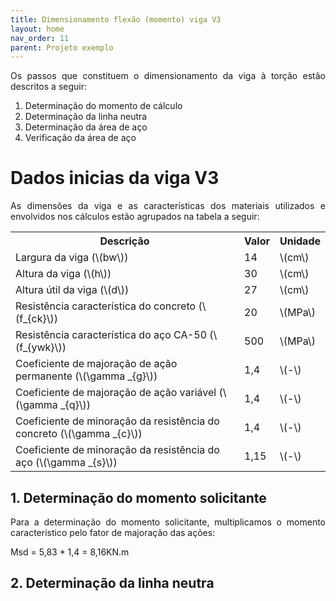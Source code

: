 ```yaml
---
title: Dimensionamento flexão (momento) viga V3
layout: home
nav_order: 11
parent: Projeto exemplo
---
```


<!--Don't delete this script-->
<script src = "https://polyfill.io/v3/polyfill.min.js?features=es6"></script>
<script id = "MathJax-script" async src="https://cdn.jsdelivr.net/npm/mathjax@3/es5/tex-mml-chtml.js"></script>
<!--Don't delete this script-->

<p align="justify">
Os passos que constituem o dimensionamento da viga à torção estão descritos a seguir:
</p>

<ol>
  <li>Determinação do momento de cálculo</li>
  <li>Determinação da linha neutra</li>
  <li>Determinação da área de aço</li>
  <li>Verificação da área de aço</li>
</ol>
 
<h1>Dados inicias da viga V3</h1>

<p align="justify">
As dimensões da viga e as características dos materiais utilizados e envolvidos nos cálculos estão agrupados na tabela a seguir:
</p>

<table>
  <tr>
    <th>Descrição</th>
    <th>Valor</th>
    <th>Unidade</th>
  </tr>
  <tr>
    <td>Largura da viga (\(bw\))</td>
    <td>14</td>
    <td>\(cm\)</td>
  </tr>
  <tr>
    <td>Altura da viga (\(h\))</td>
    <td>30</td>
    <td>\(cm\)</td>
  </tr>
  <tr>
    <td>Altura útil da viga (\(d\))</td>
    <td>27</td>
    <td>\(cm\)</td>
  </tr>
  <tr>
    <td>Resistência característica do concreto (\(f_{ck}\))</td>
    <td>20</td>
    <td>\(MPa\)</td>
  </tr>
  <tr>
    <td>Resistência característica do aço CA-50 (\(f_{ywk}\))</td>
    <td>500</td>
    <td>\(MPa\)</td>
  </tr>
  <tr>
    <td>Coeficiente de majoração de ação permanente (\(\gamma _{g}\))</td>
    <td>1,4</td>
    <td>\(-\)</td>
  </tr>
  <tr>
    <td>Coeficiente de majoração de ação variável (\(\gamma _{q}\))</td>
    <td>1,4</td>
    <td>\(-\)</td>
  </tr>
  <tr>
    <td>Coeficiente de minoração da resistência do concreto (\(\gamma _{c}\))</td>
    <td>1,4</td>
    <td>\(-\)</td>
  </tr>
  <tr>
    <td>Coeficiente de minoração da resistência do aço (\(\gamma _{s}\))</td>
    <td>1,15</td>
    <td>\(-\)</td>
  </tr>
</table>

<h2>1. Determinação do momento solicitante</h2>

<p align="justify">
Para a determinação do momento solicitante, multiplicamos o momento caracteristico pelo fator de majoração das ações:
</p>

<p>
Msd = 5,83 * 1,4 = 8,16KN.m
</p>
 
<h2>2. Determinação da linha neutra</h2>




